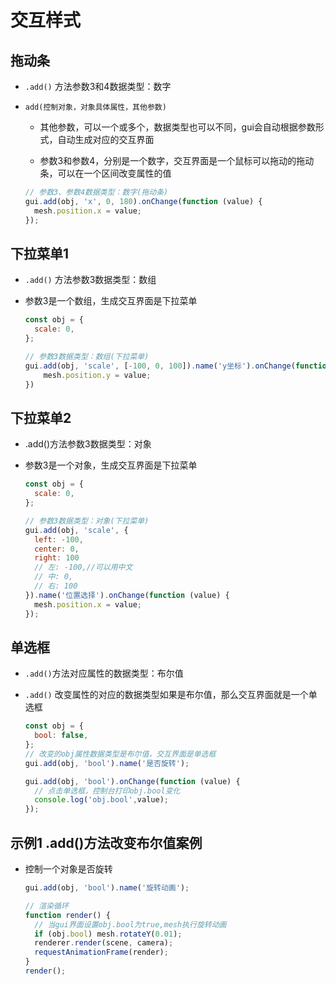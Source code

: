 # 交互样式

## 拖动条

+ `.add()` 方法参数3和4数据类型：数字
+ `add(控制对象，对象具体属性，其他参数)`

  + 其他参数，可以一个或多个，数据类型也可以不同，gui会自动根据参数形式，自动生成对应的交互界面

  + 参数3和参数4，分别是一个数字，交互界面是一个鼠标可以拖动的拖动条，可以在一个区间改变属性的值

  ```js
  // 参数3、参数4数据类型：数字(拖动条)
  gui.add(obj, 'x', 0, 180).onChange(function (value) {
    mesh.position.x = value;
  });
  ```

## 下拉菜单1

+ `.add()` 方法参数3数据类型：数组
+ 参数3是一个数组，生成交互界面是下拉菜单

  ```js
  const obj = {
    scale: 0,
  };

  // 参数3数据类型：数组(下拉菜单)
  gui.add(obj, 'scale', [-100, 0, 100]).name('y坐标').onChange(function (value) {
      mesh.position.y = value;
  })
  ```

## 下拉菜单2

+ .add()方法参数3数据类型：对象
+ 参数3是一个对象，生成交互界面是下拉菜单

  ```js
  const obj = {
    scale: 0,
  };

  // 参数3数据类型：对象(下拉菜单)
  gui.add(obj, 'scale', {
    left: -100,
    center: 0,
    right: 100
    // 左: -100,//可以用中文
    // 中: 0,
    // 右: 100
  }).name('位置选择').onChange(function (value) {
    mesh.position.x = value;
  });
  ```

## 单选框

+ `.add()`方法对应属性的数据类型：布尔值
+ `.add()` 改变属性的对应的数据类型如果是布尔值，那么交互界面就是一个单选框

  ```js
  const obj = {
    bool: false,
  };
  // 改变的obj属性数据类型是布尔值，交互界面是单选框
  gui.add(obj, 'bool').name('是否旋转');
  ```

  ```js
  gui.add(obj, 'bool').onChange(function (value) {
    // 点击单选框，控制台打印obj.bool变化
    console.log('obj.bool',value);
  });
  ```

## 示例1 .add()方法改变布尔值案例

+ 控制一个对象是否旋转

  ```js
  gui.add(obj, 'bool').name('旋转动画');

  // 渲染循环
  function render() {
    // 当gui界面设置obj.bool为true,mesh执行旋转动画
    if (obj.bool) mesh.rotateY(0.01);
    renderer.render(scene, camera);
    requestAnimationFrame(render);
  }
  render();
  ```
